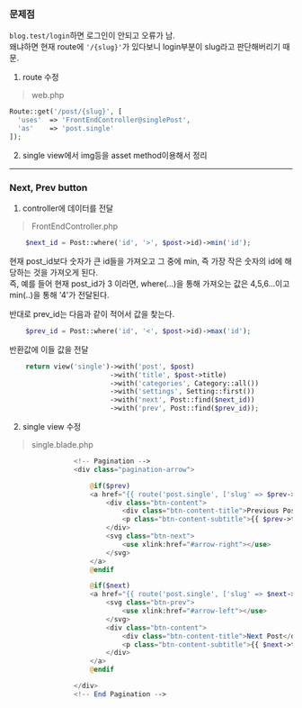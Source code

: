 
### 문제점  

``blog.test/login``하면 로그인이 안되고 오류가 남.  
왜냐하면 현재  route에 ``'/{slug}'``가 있다보니 login부분이 slug라고
판단해버리기 때문.  

1. route 수정 

> web.php
```php
Route::get('/post/{slug}', [
  'uses'  => 'FrontEndController@singlePost',
  'as'    => 'post.single'
]);
```
2. single view에서 img등을 asset method이용해서 정리  

---

### Next, Prev button 

1. controller에 데이터를 전달  
> FrontEndController.php
```php
    $next_id = Post::where('id', '>', $post->id)->min('id');
```
현재 post_id보다 숫자가 큰 id들을 가져오고 그 중에 min, 즉 가장 작은 숫자의 id에
해당하는 것을 가져오게 된다.  
즉, 예를 들어 현재  post_id가 3 이라면, where(...)을 통해 가져오는 값은
4,5,6...이고 min(..)을 통해 '4'가 전달된다.  

반대로 prev_id는 다음과 같이 적어서 값을 찾는다.  
```php
    $prev_id = Post::where('id', '<', $post->id)->max('id');
```
반환값에 이들 값을 전달   
```php
    return view('single')->with('post', $post)
                         ->with('title', $post->title)
                         ->with('categories', Category::all())
                         ->with('settings', Setting::first())
                         ->with('next', Post::find($next_id))
                         ->with('prev', Post::find($prev_id));
```

2. single view 수정  
> single.blade.php
```php
                <!-- Pagination -->
                <div class="pagination-arrow">

                    @if($prev)
                    <a href="{{ route('post.single', ['slug' => $prev->slug ]) }}" class="btn-next-wrap">
                        <div class="btn-content">
                            <div class="btn-content-title">Previous Post</div>
                            <p class="btn-content-subtitle">{{ $prev->title }}</p>
                        </div>
                        <svg class="btn-next">
                            <use xlink:href="#arrow-right"></use>
                        </svg>
                    </a>
                    @endif

                    @if($next)
                    <a href="{{ route('post.single', ['slug' => $next->slug ]) }}" class="btn-prev-wrap">
                        <svg class="btn-prev">
                            <use xlink:href="#arrow-left"></use>
                        </svg>
                        <div class="btn-content">
                            <div class="btn-content-title">Next Post</div>
                            <p class="btn-content-subtitle">{{ $next->title }}</p>
                        </div>
                    </a>
                    @endif

                </div>
                <!-- End Pagination -->
```


